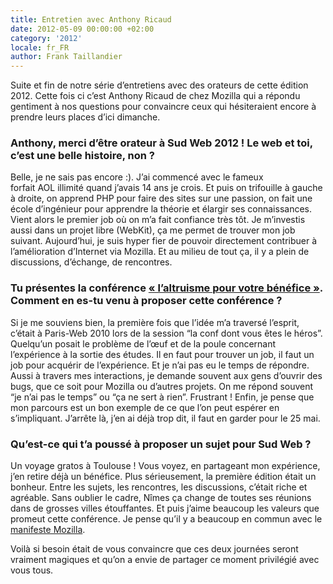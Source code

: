 ```yaml
---
title: Entretien avec Anthony Ricaud
date: 2012-05-09 00:00:00 +02:00
category: '2012'
locale: fr_FR
author: Frank Taillandier
---
```


Suite et fin de notre série d&rsquo;entretiens avec des orateurs de cette édition 2012. Cette fois ci c&rsquo;est Anthony Ricaud de chez Mozilla qui a répondu gentiment à nos questions pour convaincre ceux qui hésiteraient encore à prendre leurs places d&rsquo;ici dimanche.

### Anthony, merci d’être orateur à Sud Web 2012 ! Le web et toi, c’est une belle histoire, non ? 

Belle, je ne sais pas encore :). J’ai commencé avec le fameux forfait AOL illimité quand j’avais 14 ans je crois. Et puis on trifouille à gauche à droite, on apprend PHP pour faire des sites sur une passion, on fait une école d’ingénieur pour apprendre la théorie et élargir ses connaissances. Vient alors le premier job où on m’a fait confiance très tôt. Je m’investis aussi dans un projet libre (WebKit), ça me permet de trouver mon job suivant. Aujourd’hui, je suis hyper fier de pouvoir directement contribuer à l’amélioration d’Internet via Mozilla. Et au milieu de tout ça, il y a plein de discussions, d’échange, de rencontres.

### Tu présentes la conférence [« l’altruisme pour votre bénéfice »][2]. Comment en es-tu venu à proposer cette conférence ?

Si je me souviens bien, la première fois que l’idée m’a traversé l’esprit, c’était à Paris-Web 2010 lors de la session “la conf dont vous êtes le héros”. Quelqu’un posait le problème de l’œuf et de la poule concernant l’expérience à la sortie des études. Il en faut pour trouver un job, il faut un job pour acquérir de l’expérience. Et je n’ai pas eu le temps de répondre.
Aussi à travers mes interactions, je demande souvent aux gens d’ouvrir des bugs, que ce soit pour Mozilla ou d’autres projets. On me répond souvent “je n’ai pas le temps” ou “ça ne sert à rien”. Frustrant !
Enfin, je pense que mon parcours est un bon exemple de ce que l’on peut espérer en s’impliquant.
J’arrête là, j’en ai déjà trop dit, il faut en garder pour le 25 mai.

### Qu’est-ce qui t’a poussé à proposer un sujet pour Sud Web ?

Un voyage gratos à Toulouse ! Vous voyez, en partageant mon expérience, j’en retire déjà un bénéfice.
Plus sérieusement, la première édition était un bonheur. Entre les sujets, les rencontres, les discussions, c’était riche et agréable. Sans oublier le cadre, Nîmes ça change de toutes ses réunions dans de grosses villes étouffantes. Et puis j’aime beaucoup les valeurs que promeut cette conférence. Je pense qu’il y a beaucoup en commun avec le [manifeste Mozilla][3].

Voilà si besoin était de vous convaincre que ces deux journées seront vraiment magiques et qu&rsquo;on a envie de partager ce moment privilégié avec vous tous.

 [1]: http://sudweb.fr/2012/inscription/ "Inscription"
 [2]: http://sudweb.fr/2012/talk/laltruisme-pour-votre-benefice/ "L’altruisme pour votre bénéfice"
 [3]: http://www.mozilla.org/about/manifesto.fr.html
